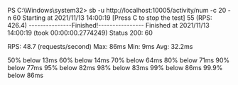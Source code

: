 PS C:\Windows\system32> sb -u http://localhost:10005/activity/num -c 20 -n 60
Starting at 2021/11/13 14:00:19
[Press C to stop the test]
55      (RPS: 426.4)
---------------Finished!----------------
Finished at 2021/11/13 14:00:19 (took 00:00:00.2774249)
Status 200:    60

RPS: 48.7 (requests/second)
Max: 86ms
Min: 9ms
Avg: 32.2ms

  50%   below 13ms
  60%   below 14ms
  70%   below 64ms
  80%   below 71ms
  90%   below 77ms
  95%   below 82ms
  98%   below 83ms
  99%   below 86ms
99.9%   below 86ms

